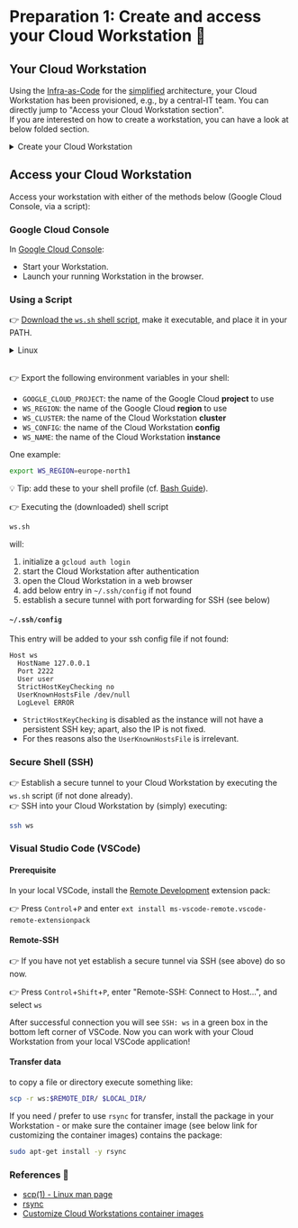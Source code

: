 # Preparation 1: Create and access your Cloud Workstation 📝

## Your Cloud Workstation

Using the [Infra-as-Code](../../infra/README.md) for the [simplified](../../infra/simplified/) architecture, your Cloud Workstation has been provisioned, e.g., by a central-IT team. You can directly jump to "Access your Cloud Workstation section".  
If you are interested on how to create a workstation, you can have a look at below folded section.

<details>
<summary>Create your Cloud Workstation</summary>
Your Google Identity has been granted the [roles/workstations.workstationCreator](https://cloud.google.com/iam/docs/understanding-roles#workstations.workstationCreator) role in the project and can use the provisioned [Workstation Cluster](../../infra/simplified/hub/workstations.tf#L15) and [Workstation Config](../../infra/simplified/hub/workstations.tf#L24).  

<br/> 
Create your workstation with either of the methods below (gloud, Terraform, Google Cloud Console):

### gcloud

[`gcloud workstations create`](https://cloud.google.com/sdk/gcloud/reference/workstations/create)

### Terraform

Use the [`google_workstations_workstation`](https://registry.terraform.io/providers/hashicorp/google/latest/docs/resources/workstations_workstation) Terraform resource.

### Google Cloud Console

[Open the Workstations page in the Google Cloud Console](https://console.cloud.google.com/workstations/list)

⚠️ Make sure to select the right GCP project.

- Create a new Workstation by using one of the existing Workstation Configuration.

### References 🔗

- [Create and launch a workstation](https://cloud.google.com/workstations/docs/create-workstation)
</details>

## Access your Cloud Workstation

Access your workstation with either of the methods below (Google Cloud Console, via a script):

### Google Cloud Console

In [Google Cloud Console](https://console.cloud.google.com/workstations/list):

- Start your Workstation.
- Launch your running Workstation in the browser.

### Using a Script

👉 [Download the `ws.sh` shell script](https://github.com/GoogleCloudPlatform/cicd-jumpstart/tree/main/bin/ws.sh), make it executable, and place it in your PATH.

<details>
<summary>Linux</summary>

```sh
curl https://github.com/GoogleCloudPlatform/cicd-jumpstart/tree/main/bin/ws.sh
chmod a+x ws.sh
mkdir -p ~/bin
mv ws.sh ~/bin
```
</details><br/>

👉 Export the following environment variables in your shell:
- `GOOGLE_CLOUD_PROJECT`: the name of the Google Cloud **project** to use
- `WS_REGION`: the name of the Google Cloud **region** to use
- `WS_CLUSTER`: the name of the Cloud Workstation **cluster**
- `WS_CONFIG`: the name of the Cloud Workstation **config**
- `WS_NAME`: the name of the Cloud Workstation **instance**

One example:
```sh
export WS_REGION=europe-north1
```

 💡 Tip: add these to your shell profile (cf. [Bash Guide](https://tldp.org/LDP/Bash-Beginners-Guide/html/sect_03_01.html)).


👉 Executing the (downloaded) shell script
```sh
ws.sh
```
will:
1. initialize a `gcloud auth login`
1. start the Cloud Workstation after authentication
1. open the Cloud Workstation in a web browser 
1. add below entry in `~/.ssh/config` if not found
1. establish a secure tunnel with port forwarding for SSH (see below)

#### `~/.ssh/config`

This entry will be added to your ssh config file if not found:
```
Host ws
  HostName 127.0.0.1
  Port 2222
  User user
  StrictHostKeyChecking no
  UserKnownHostsFile /dev/null
  LogLevel ERROR
```
- `StrictHostKeyChecking` is disabled as the instance will not have a persistent SSH key; apart, also the IP is not fixed.  
- For thes reasons also the `UserKnownHostsFile` is irrelevant.

### Secure Shell (SSH)

👉 Establish a secure tunnel to your Cloud Workstation by executing the `ws.sh` script (if not done already).  
👉 SSH into your Cloud Workstation by (simply) executing:

```sh
ssh ws
```

### Visual Studio Code (VSCode)

#### Prerequisite

In your local VSCode, install the [Remote Development](https://marketplace.visualstudio.com/items?itemName=ms-vscode-remote.vscode-remote-extensionpack) extension pack:

👉 Press `Control`+`P` and enter `ext install ms-vscode-remote.vscode-remote-extensionpack`

#### Remote-SSH

👉 If you have not yet establish a secure tunnel via SSH (see above) do so now.

👉 Press `Control`+`Shift`+`P`, enter "Remote-SSH: Connect to Host...", and select `ws`

After successful connection you will see `SSH: ws` in a green box in the bottom left corner of VSCode.
Now you can work with your Cloud Workstation from your local VSCode application!

#### Transfer data

to copy a file or directory execute something like:
```sh
scp -r ws:$REMOTE_DIR/ $LOCAL_DIR/
```

If you need / prefer to use `rsync` for transfer, install the package in your Workstation - or make sure the container image (see below link for customizing the container images) contains the package:
```sh
sudo apt-get install -y rsync
```

### References 🔗

- [scp(1) - Linux man page](https://linux.die.net/man/1/scp)
- [rsync](https://rsync.samba.org/)
- [Customize Cloud Workstations container images](https://cloud.google.com/workstations/docs/customize-container-images)
